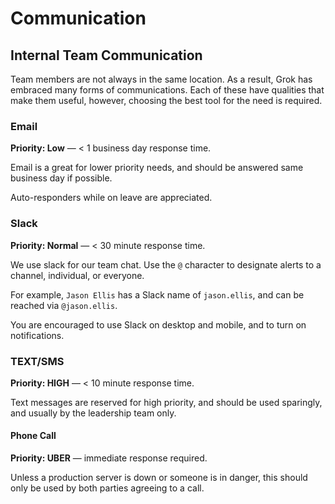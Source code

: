 # Communication

## Internal Team Communication

Team members are not always in the same location. As a result, Grok has embraced many forms of communications. Each of these have qualities that make them useful, however, choosing the best tool for the need is required.

### Email

**Priority: Low** &mdash; < 1 business day response time.

Email is a great for lower priority needs, and should be answered same business day if possible.

Auto-responders while on leave are appreciated.

### Slack

**Priority: Normal** &mdash; < 30 minute response time.

We use slack for our team chat. Use the `@` character to designate alerts to a channel, individual, or everyone.

For example, `Jason Ellis` has a Slack name of `jason.ellis`, and can be reached via `@jason.ellis`. 

You are encouraged to use Slack on desktop and mobile, and to turn on notifications.

### TEXT/SMS

**Priority: HIGH** &mdash; < 10 minute response time.

Text messages are reserved for high priority, and should be used sparingly, and usually by the leadership team only.

#### Phone Call

**Priority: UBER** &mdash; immediate response required.

Unless a production server is down or someone is in danger, this should only be used by both parties agreeing to a call.
